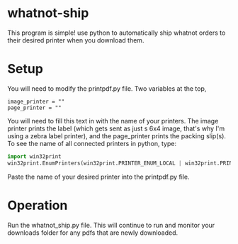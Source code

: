 
# whatnot-ship

This program is simple! use python to automatically ship whatnot orders to their desired printer when you download them.

# Setup

You will need to modify the printpdf.py file. Two variables at the top, 

```
image_printer = ""
page_printer = ""
```

You will need to fill this text in with the name of your printers. The image printer prints the label (which gets sent as just s 6x4 image, that's why I'm using a zebra label printer), and the page_printer prints the packing slip(s).
To see the name of all connected printers in python, type:
``` python
import win32print
win32print.EnumPrinters(win32print.PRINTER_ENUM_LOCAL | win32print.PRINTER_ENUM_CONNECTIONS)
```
Paste the name of your desired printer into the printpdf.py file.

# Operation
Run the whatnot_ship.py file. This will continue to run and monitor your downloads folder for any pdfs that are newly downloaded.